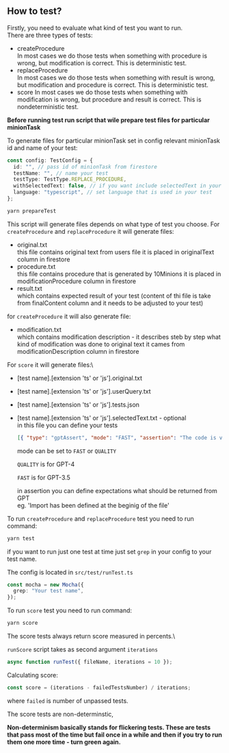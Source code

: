 ## How to test?

Firstly, you need to evaluate what kind of test you want to run.\
There are three types of tests:

- createProcedure\
   In most cases we do those tests when something with procedure is wrong,
  but modification is correct.
  This is deterministic test.
- replaceProcedure\
  In most cases we do those tests when something with result is wrong,
  but modification and procedure is correct.
  This is deterministic test.
- score
  In most cases we do those tests when something with modification is wrong,
  but procedure and result is correct.
  This is nondeterministic test.

**Before running test run script that wile prepare test files for particular minionTask**

To generate files for particular minionTask set in config relevant minionTask id and name of your test:

```typescript
const config: TestConfig = {
  id: "", // pass id of minionTask from firestore
  testName: "", // name your test
  testType: TestType.REPLACE_PROCEDURE,
  withSelectedText: false, // if you want include selectedText in your score test files set this to true
  language: "typescript", // set language that is used in your test
};
```

```bash
yarn prepareTest
```

This script will generate files depends on what type of test you choose.
For `createProcedure` and `replaceProcedure` it will generate files:

- original.txt\
   this file contains original text from users file it is placed in originalText column in firestore
- procedure.txt\
   this file contains procedure that is generated by 10Minions it is placed in modificationProcedure column in firestore
- result.txt\
  which contains expected result of your test (content of thi file is take from finalContent column and it needs to be adjusted to your test)

for `createProcedure` it will also generate file:

- modification.txt\
   which contains modification description - it describes steb by step what kind of modification was done to original text
  it cames from modificationDescription column in firestore

For `score` it will generate files:\

- [test name].[extension 'ts' or 'js'].original.txt
- [test name].[extension 'ts' or 'js'].userQuery.txt
- [test name].[extension 'ts' or 'js'].tests.json
- [test name].[extension 'ts' or 'js'].selectedText.txt - optional\
  in this file you can define your tests

  ```json
  [{ "type": "gptAssert", "mode": "FAST", "assertion": "The code is valid typescript code" }]
  ```

  mode can be set to `FAST` or `QUALITY`

  `QUALITY` is for GPT-4

  `FAST` is for GPT-3.5

  in assertion you can define expectations what should be returned from GPT\
  eg. 'Import has been defined at the beginig of the file'

To run `createProcedure` and `replaceProcedure` test you need to run command:

```bash
yarn test
```

if you want to run just one test at time just set `grep` in your config to your test name.

The config is located in `src/test/runTest.ts`

```typescript
const mocha = new Mocha({
  grep: "Your test name",
});
```

To run `score` test you need to run command:

```bash
yarn score
```

The score tests always return score measured in percents.\

`runScore` script takes as second argument `iterations`

```typescript
async function runTest({ fileName, iterations = 10 });
```

Calculating score:

```typescript
const score = (iterations - failedTestsNumber) / iterations;
```

where `failed` is number of unpassed tests.

The score tests are non-determinstic,

**Non-determinism basically stands for flickering tests. These are tests that pass most of the time but fail once in a while and then if you try to run them one more time - turn green again.**
